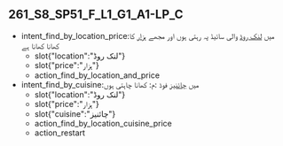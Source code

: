 ## 261_S8_SP51_F_L1_G1_A1-LP_C
* intent_find_by_location_price:میں [لنک روڈ](location) والی سائیڈ پہ رہتی ہوں اور مجھے [ہزار](price) کا کھانا کھانا ہے
	- slot{"location":"لنک روڈ"}
	- slot{"price":"ہزار"}
	- action_find_by_location_and_price
* intent_find_by_cuisine:میں [چائنیز](cuisine) فوڈ :م: کھانا چاہتی ہوں
	- slot{"location":"لنک روڈ"}
	- slot{"price":"ہزار"}
	- slot{"cuisine":"چائنیز"}
	- action_find_by_location_cuisine_price
	- action_restart